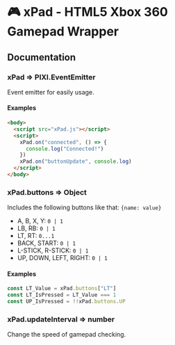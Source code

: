 # 🎮 xPad - HTML5 Xbox 360 Gamepad Wrapper

## Documentation

### xPad => PIXI.EventEmitter

Event emitter for easily usage.

#### Examples

```html
<body>
  <script src="xPad.js"></script>
  <script>
    xPad.on("connected", () => {
      console.log("Connected!")
    })
    xPad.on("buttonUpdate", console.log)
  </script>
</body>
```

### xPad.buttons => Object

Includes the following buttons like that: `{name: value}`

- A, B, X, Y: `0 | 1`
- LB, RB: `0 | 1`
- LT, RT: `0...1`
- BACK, START: `0 | 1`
- L-STICK, R-STICK: `0 | 1`
- UP, DOWN, LEFT, RIGHT: `0 | 1`

#### Examples

```js
const LT_Value = xPad.buttons["LT"]
const LT_IsPressed = LT_Value === 1
const UP_IsPressed = !!xPad.buttons.UP
```

### xPad.updateInterval => number

Change the speed of gamepad checking.